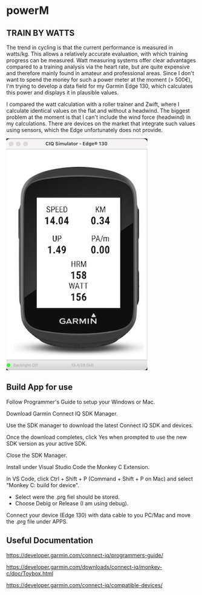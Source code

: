# powerM

## TRAIN BY WATTS

The trend in cycling is that the current performance is measured in watts/kg. This allows a relatively accurate evaluation, 
with which training progress can be measured. Watt measuring systems offer clear advantages compared to a training analysis via the heart rate, 
but are quite expensive and therefore mainly found in amateur and professional areas.
Since I don't want to spend the money for such a power meter at the moment (> 500€), I'm trying to develop a data field for my Garmin Edge 130, 
which calculates this power and displays it in plausible values.

I compared the watt calculation with a roller trainer and Zwift, where I calculate identical values on the flat and without a headwind.
The biggest problem at the moment is that I can't include the wind force (headwind) in my calculations. 
There are devices on the market that integrate such values using sensors, which the Edge unfortunately does not provide.


![Screenshot](readme.png)

## Build App for use

Follow Programmer's Guide to setup your Windows or Mac.

Download Garmin Connect IQ SDK Manager.

Use the SDK manager to download the latest Connect IQ SDK and devices.

Once the download completes, click Yes when prompted to use the new SDK version as your active SDK.

Close the SDK Manager.

Install under Visual Studio Code the Monkey C Extension.

In VS Code, click Ctrl + Shift + P (Command + Shift + P on Mac) and select "Monkey C: build for device".
- Select were the .prg fiel should be stored.
- Choose Debig or Release (I am using debug).

Connect your device (Edge 130) with data cable to you PC/Mac and move the .prg file under APPS.

## Useful Documentation

https://developer.garmin.com/connect-iq/programmers-guide/

https://developer.garmin.com/downloads/connect-iq/monkey-c/doc/Toybox.html

https://developer.garmin.com/connect-iq/compatible-devices/

